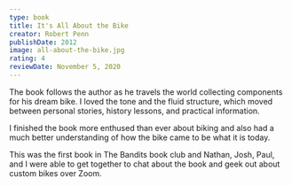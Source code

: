 ```yaml
---
type: book
title: It's All About the Bike
creator: Robert Penn
publishDate: 2012
image: all-about-the-bike.jpg
rating: 4
reviewDate: November 5, 2020
---
```


The book follows the author as he travels the world collecting components for his dream bike. I loved the tone and the fluid structure, which moved between personal stories, history lessons, and practical information.

I finished the book more enthused than ever about biking and also had a much better understanding of how the bike came to be what it is today.

This was the first book in The Bandits book club and Nathan, Josh, Paul, and I were able to get together to chat about the book and geek out about custom bikes over Zoom. 
